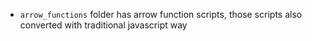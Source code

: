 - `arrow_functions` folder has arrow function scripts, those scripts also converted with traditional javascript way